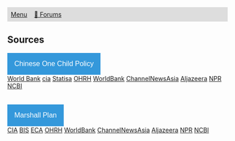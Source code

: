 <style>
ul {
  list-style-type: none;
  margin: 0;
  padding: 0;
  overflow: hidden;
  background-color: #dddddd;
}

li {
  float: left;
}

li a {
  display: block;
  padding: 8px;
}
</style>

<ul>
  <li><a href="https://ssharker21.github.io/eznhd/">Menu</a></li>
  <li><a href="https://www.tapatalk.com/groups/eznhd/">💬 Forums</a></li>
</ul>

## Sources

<html>
<head>
<meta name="viewport" content="width=device-width, initial-scale=1">
<style>
.dropbtn {
  background-color: #3498DB;
  color: white;
  padding: 16px;
  font-size: 16px;
  border: none;
  cursor: pointer;
}

.dropbtn:hover, .dropbtn:focus {
  background-color: #2980B9;
}

.dropdown {
  position: relative;
  display: inline-block;
}

.dropdown-content {
  display: none;
  position: absolute;
  background-color: #f1f1f1;
  min-width: 160px;
  overflow: auto;
  box-shadow: 0px 8px 16px 0px rgba(0,0,0,0.2);
  z-index: 1;
}

.dropdown-content a {
  color: black;
  padding: 12px 16px;
  text-decoration: none;
  display: block;
}

.dropdown a:hover {background-color: #ddd;}

.show {display: block;}
</style>
</head>
<body>

<div class="dropdown">
  <button onclick="myFunction()" class="dropbtn">Chinese One Child Policy</button>
  <div id="myDropdown" class="dropdown-content">
    <a href="https://data.worldbank.org/indicator/SP.POP.DPND.OL">World Bank</a>
    <a href="https://www.cia.gov/library/publications/the-world-factbook/fields/2256.html">cia</a>
    <a href="https://www.statista.com/statistics/278697/average-size-of-households-in-china/">Statisa</a>
    <a href="https://ohrh.law.ox.ac.uk/the-two-child-policy-an-assault-on-human-rights/">OHRH</a>
    <a href="https://data.worldbank.org/indicator/SP.DYN.TFRT.IN?locations=CN">WorldBank</a>
    <a href="https://www.channelnewsasia.com/news/commentary/china-ending-one-child-policy-ageing-population-bachelors-10274528">ChannelNewsAsia</a>
    <a href="https://www.aljazeera.com/indepth/features/2017/01/child-policy-affected-china-170129130503972.html">Aljazeera</a>
    <a href="https://www.npr.org/2016/02/01/465124337/how-chinas-one-child-policy-led-to-forced-abortions-30-million-bachelors">NPR</a>
    <a href="https://https://www.ncbi.nlm.nih.gov/pmc/articles/PMC4657744/">NCBI</a>
  </div>
</div>




<script>
function myFunction() {
  document.getElementById("myDropdown").classList.toggle("show");
}

window.onclick = function(event) {
  if (!event.target.matches('.dropbtn')) {
    var dropdowns = document.getElementsByClassName("dropdown-content");
    var i;
    for (i = 0; i < dropdowns.length; i++) {
      var openDropdown = dropdowns[i];
      if (openDropdown.classList.contains('show')) {
        openDropdown.classList.remove('show');
      }
    }
  }
}
</script>
<br>
<br>


<div class="dropdown">
  <button onclick="myFunction1()" class="dropbtn">Marshall Plan</button>
  <div id="myDropdown2" class="dropdown-content">
    <a href="https://www.cia.gov/library/readingroom/docs/1948-04-03b.pdf">CIA</a>
   <a href="https://www.google.com/&httpsredir=1&article=1332&context=ur-87-68">BIS</a>
   <a href="https://babel.hathitrust.org/cgi/pt?id=uc1.31158011173738;view=1up;seq=5">ECA</a>
    <a href="https://ohrh.law.ox.ac.uk/the-two-child-policy-an-assault-on-human-rights/">OHRH</a>
    <a href="https://data.worldbank.org/indicator/SP.DYN.TFRT.IN?locations=CN">WorldBank</a>
    <a href="https://www.channelnewsasia.com/news/commentary/china-ending-one-child-policy-ageing-population-bachelors-10274528">ChannelNewsAsia</a>
    <a href="https://www.aljazeera.com/indepth/features/2017/01/child-policy-affected-china-170129130503972.html">Aljazeera</a>
    <a href="https://www.npr.org/2016/02/01/465124337/how-chinas-one-child-policy-led-to-forced-abortions-30-million-bachelors">NPR</a>
    <a href="https://https://www.ncbi.nlm.nih.gov/pmc/articles/PMC4657744/">NCBI</a>
  </div>
</div>


<script>
function myFunction1() {
  document.getElementById("myDropdown2").classList.toggle("show");
}

window.onclick = function(event) {
  if (!event.target.matches('.dropbtn')) {
    var dropdowns = document.getElementsByClassName("dropdown-content");
    var i;
    for (i = 0; i < dropdowns.length; i++) {
      var openDropdown = dropdowns[i];
      if (openDropdown.classList.contains('show')) {
        openDropdown.classList.remove('show');
      }
    }
  }
}
</script>



